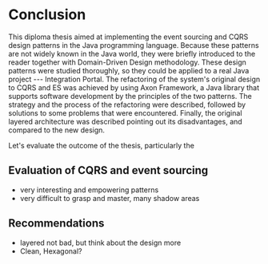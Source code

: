 # Conclusion

This diploma thesis aimed at implementing the event sourcing and CQRS design patterns in the Java programming language. Because these patterns are not widely known in the Java world, they were briefly introduced to the reader together with Domain-Driven Design methodology. These design patterns were studied thoroughly, so they could be applied to a real Java project --- Integration Portal. The refactoring of the system's original design to CQRS and ES was achieved by using Axon Framework, a Java library that supports software development by the principles of the two patterns. The strategy and the process of the refactoring were described, followed by solutions to some problems that were encountered. Finally, the original layered architecture was described pointing out its disadvantages, and compared to the new design.

Let's evaluate the outcome of the thesis, particularly the 

## Evaluation of CQRS and event sourcing
- very interesting and empowering patterns
- very difficult to grasp and master, many shadow areas


## Recommendations
- layered not bad, but think about the design more
- Clean, Hexagonal?

